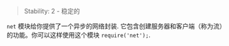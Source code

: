 
> Stability: 2 - 稳定的

`net` 模块给你提供了一个异步的网络封装. 它包含创建服务器和客户端（称为流）的功能。你可以这样使用这个模块 `require('net');`.

